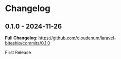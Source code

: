 # Changelog

## 0.1.0 - 2024-11-26

**Full Changelog**: https://github.com/cloudenum/laravel-biteship/commits/0.1.0

First Release
